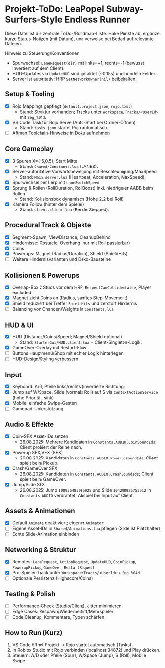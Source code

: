 # Projekt-ToDo: LeaPopel Subway-Surfers-Style Endless Runner

Diese Datei ist die zentrale ToDo-/Roadmap-Liste. Hake Punkte ab, ergänze kurze Status-Notizen (mit Datum), und verweise bei Bedarf auf relevante Dateien.

Hinweis zu Steuerung/Konventionen
- Spurwechsel: `LaneRequest(dir)` mit links=+1, rechts=-1 (bewusst invertiert auf dem Client).
- HUD-Updates via `UpdateHUD` sind getaktet (~0,15s) und bündeln Felder.
- Server ist autoritativ; HRP `SetNetworkOwner(nil)` beibehalten.

## Setup & Tooling
- [x] Rojo Mappings gepflegt (`default.project.json`, `rojo.toml`)
  - Stand: Struktur vorhanden; Tracks unter `Workspace/Tracks/<UserId>` mit `Seg_%04d`.
- [x] VS Code Task für Rojo Serve (Auto-Start bei Ordner-Öffnen)
  - Stand: `tasks.json` startet Rojo automatisch.
- [ ] Aftman Toolchain-Hinweise in Doku aufnehmen

## Core Gameplay
- [x] 3 Spuren X={-5,0,5}, Start Mitte
  - Stand: `Shared/Constants.lua` (LANES).
- [x] Server-autoritative Vorwärtsbewegung mit Beschleunigung/MaxSpeed
  - Stand: `Main.server.lua` (Heartbeat, Acceleration, MaxSpeed).
- [x] Spurwechsel per Lerp mit `LaneSwitchSpeed`
- [x] Sprung & Rollen (RollDuration, RollBoost) inkl. niedrigerer AABB beim Rollen
  - Stand: Kollisionsbox dynamisch (Höhe 2.2 bei Roll).
- [x] Kamera Follow (hinter dem Spieler)
  - Stand: `Client.client.lua` (RenderStepped).

## Procedural Track & Objekte
- [x] Segment-Spawn, ViewDistance, CleanupBehind
- [x] Hindernisse: Obstacle, Overhang (nur mit Roll passierbar)
- [x] Coins
- [x] Powerups: Magnet (Radius/Duration), Shield (ShieldHits)
- [ ] Weitere Hindernisvarianten und Deko-Bausteine

## Kollisionen & Powerups
- [x] Overlap-Box 2 Studs vor dem HRP, `RespectCanCollide=false`, Player excluded
- [x] Magnet zieht Coins an (Radius, sanftes Step-Movement)
- [x] Shield reduziert bei Treffer `ShieldHits` und zerstört Hindernis
- [ ] Balancing von Chancen/Weights in `Constants.lua`

## HUD & UI
- [x] HUD (Distance/Coins/Speed; Magnet/Shield optional)
  - Stand: `StarterGui/HUD.client.lua` + Client-Singleton-Logik.
- [x] GameOver-Overlay mit Restart-Flow
- [ ] Buttons Hauptmenü/Shop mit echter Logik hinterlegen
- [ ] HUD-Design/Styling verbessern

## Input
- [x] Keyboard: A/D, Pfeile links/rechts (invertierte Richtung)
- [x] Jump auf W/Space, Slide (vormals Roll) auf S via `ContextActionService` (hohe Priorität, sink)
- [x] Mobile: einfache Swipe-Gesten
- [ ] Gamepad-Unterstützung

## Audio & Effekte
- [x] Coin-SFX Asset-IDs setzen
  - 26.08.2025: Mehrere Kandidaten in `Constants.AUDIO.CoinSoundIds`; Client probiert der Reihe nach.
- [x] Powerup SFX/VFX (SFX)
  - 26.08.2025: Kandidaten in `Constants.AUDIO.PowerupSoundIds`; Client spielt beim Pickup.
- [x] Crash/GameOver SFX
  - 26.08.2025: Kandidaten in `Constants.AUDIO.CrashSoundIds`; Client spielt beim GameOver.
- [x] Jump/Slide SFX
  - 26.08.2025: Jump `100936483086925` und Slide `104298925753512` in `Constants.AUDIO` verdrahtet; Abspiel bei Input auf Client.

## Assets & Animationen
- [x] Default `Animate` deaktiviert; eigener `Animator`
- [ ] Eigene Asset-IDs in `Shared/Animations.lua` pflegen (Slide ist Platzhalter)
- [ ] Echte Slide-Animation einbinden

## Networking & Struktur
- [x] Remotes: `LaneRequest`, `ActionRequest`, `UpdateHUD`, `CoinPickup`, `PowerupPickup`, `GameOver`, `RestartRequest`
- [x] Pro-Spieler-Track unter `Workspace/Tracks/<UserId>` + `Seg_%04d`
- [ ] Optionale Persistenz (Highscore/Coins)

## Testing & Polish
- [ ] Performance-Check (Studio/Client), Jitter minimieren
- [ ] Edge Cases: Respawn/Wiederbeitritt/Mehrspieler
- [ ] Code Cleanup, Kommentare, Typen schärfen

## How to Run (Kurz)
1) VS Code öffnet Projekt → Rojo startet automatisch (Tasks).
2) In Roblox Studio mit Rojo verbinden (localhost:34872) und Play drücken.
3) Steuern: A/D oder Pfeile (Spur), W/Space (Jump), S (Roll), Mobile Swipe.

